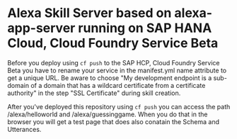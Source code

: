 # Alexa Skill Server based on alexa-app-server running on SAP HANA Cloud, Cloud Foundry Service Beta

Before you deploy using `cf push` to the SAP HCP, Cloud Foundry Service Beta you have to rename your 
service in the manifest.yml name attribute to get a unique URL. Be aware to choose 
"My development endpoint is a sub-domain of a domain that has a wildcard certificate from a certificate authority" 
in the step "SSL Certificate" during skill creation. 

After you've deployed this repository using `cf push` you can access the path /alexa/helloworld and /alexa/guessinggame. 
When you do that in the browser you will get a test page that does also conatain the Schema and Utterances.
